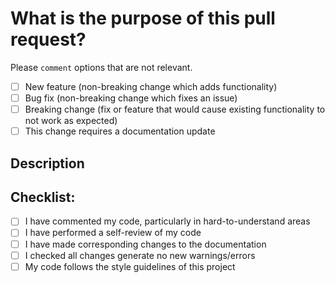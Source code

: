 # What is the purpose of this pull request?

Please `comment` options that are not relevant.

- [ ] New feature (non-breaking change which adds functionality)
- [ ] Bug fix (non-breaking change which fixes an issue)
- [ ] Breaking change (fix or feature that would cause existing functionality to not work as expected)
- [ ] This change requires a documentation update

<!--
Options that are not relevant here:

-->

## Description

<!-- 
Please include a summary of the changes and the related issue. Please also include relevant motivation and context. List any dependencies that are required for this change.

Fixes # (issue) -->

## Checklist:

- [ ] I have commented my code, particularly in hard-to-understand areas
- [ ] I have performed a self-review of my code
- [ ] I have made corresponding changes to the documentation
- [ ] I checked all changes generate no new warnings/errors
- [ ] My code follows the style guidelines of this project
